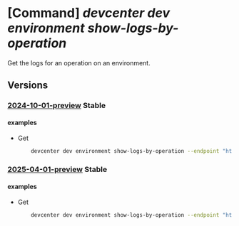 # [Command] _devcenter dev environment show-logs-by-operation_

Get the logs for an operation on an environment.

## Versions

### [2024-10-01-preview](/Resources/data-plane/microsoft.devcenter/L3Byb2plY3RzL3t9L3VzZXJzL3t9L2Vudmlyb25tZW50cy97fS9vcGVyYXRpb25zL3t9L2xvZ3M=/2024-10-01-preview.xml) **Stable**

<!-- data-plane:microsoft.devcenter /projects/{}/users/{}/environments/{}/operations/{}/logs 2024-10-01-preview -->

#### examples

- Get
    ```bash
        devcenter dev environment show-logs-by-operation --endpoint "https://8a40af38-3b4c-4672-a6a4-5e964b1870ed-contosodevcenter.centralus.devcenter.azure.com/" --name "mydevenv" --project-name "DevProject" --user-id "00000000-0000-0000-0000-000000000000" --operation-id "f5dbdfab- fa0e-4831-8d13-25359aa5e680"
    ```

### [2025-04-01-preview](/Resources/data-plane/microsoft.devcenter/L3Byb2plY3RzL3t9L3VzZXJzL3t9L2Vudmlyb25tZW50cy97fS9vcGVyYXRpb25zL3t9L2xvZ3M=/2025-04-01-preview.xml) **Stable**

<!-- data-plane:microsoft.devcenter /projects/{}/users/{}/environments/{}/operations/{}/logs 2025-04-01-preview -->

#### examples

- Get
    ```bash
        devcenter dev environment show-logs-by-operation --endpoint "https://8a40af38-3b4c-4672-a6a4-5e964b1870ed-contosodevcenter.centralus.devcenter.azure.com/" --name "mydevenv" --project-name "DevProject" --user-id "00000000-0000-0000-0000-000000000000" --operation-id "f5dbdfab- fa0e-4831-8d13-25359aa5e680"
    ```
